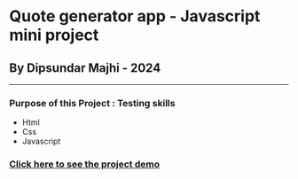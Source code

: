 # Quote generator app - Javascript mini project

## By Dipsundar Majhi - 2024

---

### Purpose of this Project : Testing skills

- Html
- Css
- Javascript

### [Click here to see the project demo]()
